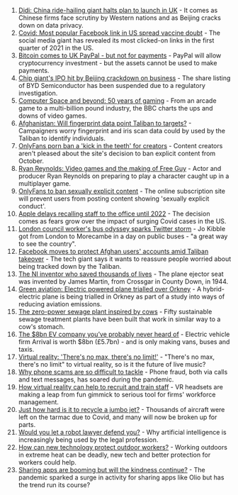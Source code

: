 1. [Didi: China ride-hailing giant halts plan to launch in UK](https://www.bbc.co.uk/news/business-58312996?at_medium=RSS&at_campaign=KARANGA) - It comes as Chinese firms face scrutiny by Western nations and as Beijing cracks down on data privacy.
2. [Covid: Most popular Facebook link in US spread vaccine doubt](https://www.bbc.co.uk/news/technology-58305149?at_medium=RSS&at_campaign=KARANGA) - The social media giant has revealed its most clicked-on links in the first quarter of 2021 in the US.
3. [Bitcoin comes to UK PayPal - but not for payments](https://www.bbc.co.uk/news/technology-58277631?at_medium=RSS&at_campaign=KARANGA) - PayPal will allow cryptocurrency investment - but the assets cannot be used to make payments.
4. [Chip giant's IPO hit by Beijing crackdown on business](https://www.bbc.co.uk/news/business-58301603?at_medium=RSS&at_campaign=KARANGA) - The share listing of BYD Semiconductor has been suspended due to a regulatory investigation.
5. [Computer Space and beyond: 50 years of gaming](https://www.bbc.co.uk/news/technology-58281812?at_medium=RSS&at_campaign=KARANGA) - From an arcade game to a multi-billion pound industry, the BBC charts the ups and downs of video games.
6. [Afghanistan: Will fingerprint data point Taliban to targets?](https://www.bbc.co.uk/news/technology-58245121?at_medium=RSS&at_campaign=KARANGA) - Campaigners worry fingerprint and iris scan data could by used by the Taliban to identify individuals.
7. [OnlyFans porn ban a 'kick in the teeth' for creators](https://www.bbc.co.uk/news/newsbeat-58282653?at_medium=RSS&at_campaign=KARANGA) - Content creators aren't pleased about the site's decision to ban explicit content from October.
8. [Ryan Reynolds: Video games and the making of Free Guy](https://www.bbc.co.uk/news/technology-58245604?at_medium=RSS&at_campaign=KARANGA) - Actor and producer Ryan Reynolds on preparing to play a character caught up in a multiplayer game.
9. [OnlyFans to ban sexually explicit content](https://www.bbc.co.uk/news/business-58273914?at_medium=RSS&at_campaign=KARANGA) - The online subscription site will prevent users from posting content showing 'sexually explicit conduct'.
10. [Apple delays recalling staff to the office until 2022](https://www.bbc.co.uk/news/business-58281902?at_medium=RSS&at_campaign=KARANGA) - The decision comes as fears grow over the impact of surging Covid cases in the US.
11. [London council worker's bus odyssey sparks Twitter storm](https://www.bbc.co.uk/news/uk-england-london-58297172?at_medium=RSS&at_campaign=KARANGA) - Jo Kibble got from London to Morecambe in a day on public buses - "a great way to see the country".
12. [Facebook moves to protect Afghan users' accounts amid Taliban takeover](https://www.bbc.co.uk/news/technology-58277175?at_medium=RSS&at_campaign=KARANGA) - The tech giant says it wants to reassure people worried about being tracked down by the Taliban.
13. [The NI inventor who saved thousands of lives](https://www.bbc.co.uk/news/uk-northern-ireland-58274204?at_medium=RSS&at_campaign=KARANGA) - The plane ejector seat was invented by James Martin, from Crossgar in County Down, in 1944.
14. [Green aviation: Electric powered plane trialled over Orkney](https://www.bbc.co.uk/news/uk-scotland-58180367?at_medium=RSS&at_campaign=KARANGA) - A hybrid-electric plane is being trialled in Orkney as part of a study into ways of reducing aviation emissions.
15. [The zero-power sewage plant inspired by cows](https://www.bbc.co.uk/news/science-environment-58017501?at_medium=RSS&at_campaign=KARANGA) - Fifty sustainable sewage treatment plants have been built that work in similar way to a cow's stomach.
16. [The $8bn EV company you’ve probably never heard of](https://www.bbc.co.uk/news/business-58174043?at_medium=RSS&at_campaign=KARANGA) - Electric vehicle firm Arrival is worth $8bn (£5.7bn) - and is only making vans, buses and taxis.
17. [Virtual reality: 'There's no max, there's no limit!'](https://www.bbc.co.uk/news/entertainment-arts-58177685?at_medium=RSS&at_campaign=KARANGA) - "There's no max, there's no limit" to virtual reality, so is it the future of live music?
18. [Why phone scams are so difficult to tackle](https://www.bbc.co.uk/news/business-58254354?at_medium=RSS&at_campaign=KARANGA) - Phone fraud, both via calls and text messages, has soared during the pandemic.
19. [How virtual reality can help to recruit and train staff](https://www.bbc.co.uk/news/business-57805093?at_medium=RSS&at_campaign=KARANGA) - VR headsets are making a leap from fun gimmick to serious tool for firms' workforce management.
20. [Just how hard is it to recycle a jumbo jet?](https://www.bbc.co.uk/news/business-57983174?at_medium=RSS&at_campaign=KARANGA) - Thousands of aircraft were left on the tarmac due to Covid, and many will now be broken up for parts.
21. [Would you let a robot lawyer defend you?](https://www.bbc.co.uk/news/business-58158820?at_medium=RSS&at_campaign=KARANGA) - Why artificial intelligence is increasingly being used by the legal profession.
22. [How can new technology protect outdoor workers?](https://www.bbc.co.uk/news/business-58049625?at_medium=RSS&at_campaign=KARANGA) - Working outdoors in extreme heat can be deadly, new tech and better protection for workers could help.
23. [Sharing apps are booming but will the kindness continue?](https://www.bbc.co.uk/news/business-57981598?at_medium=RSS&at_campaign=KARANGA) - The pandemic sparked a surge in activity for sharing apps like Olio but has the trend run its course?
